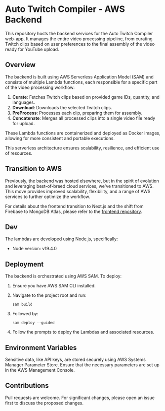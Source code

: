# Auto Twitch Compiler - AWS Backend

This repository hosts the backend services for the Auto Twitch Compiler web-app. It manages the entire video processing pipeline, from curating Twitch clips based on user preferences to the final assembly of the video ready for YouTube upload.

## Overview

The backend is built using AWS Serverless Application Model (SAM) and consists of multiple Lambda functions, each responsible for a specific part of the video processing workflow:

1. **Curate**: Fetches Twitch clips based on provided game IDs, quantity, and languages.
2. **Download**: Downloads the selected Twitch clips.
3. **PreProcess**: Processes each clip, preparing them for assembly.
4. **Concatenate**: Merges all processed clips into a single video file ready for upload.

These Lambda functions are containerized and deployed as Docker images, allowing for more consistent and portable executions.

This serverless architecture ensures scalability, resilience, and efficient use of resources.

## Transition to AWS

Previously, the backend was hosted elsewhere, but in the spirit of evolution and leveraging best-of-breed cloud services, we've transitioned to AWS. This move provides improved scalability, flexibility, and a range of AWS services to further optimize the workflow.

For details about the frontend transition to Next.js and the shift from Firebase to MongoDB Atlas, please refer to the [frontend repository](https://github.com/thomasreichmann/auto-twitch-compiler-web).

## Dev

The lambdas are developed using Node.js, specifically:

- Node version: v19.4.0

## Deployment

The backend is orchestrated using AWS SAM. To deploy:

1. Ensure you have AWS SAM CLI installed.
2. Navigate to the project root and run:

   `sam build`

3. Followed by:

   `sam deploy --guided`

4. Follow the prompts to deploy the Lambdas and associated resources.

## Environment Variables

Sensitive data, like API keys, are stored securely using AWS Systems Manager Parameter Store. Ensure that the necessary parameters are set up in the AWS Management Console.

## Contributions

Pull requests are welcome. For significant changes, please open an issue first to discuss the proposed changes.
